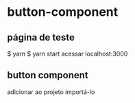 # button-component

## página de teste
  $ yarn
  $ yarn start
  acessar localhost:3000
  
## button component
  adicionar ao projeto
  importá-lo
